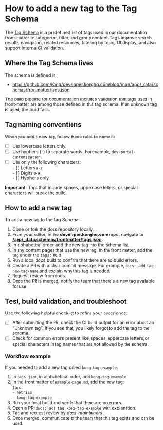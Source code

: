 # How to add a new tag to the Tag Schema

The [Tag Schema](https://github.com/Kong/developer.konghq.com/blob/main/app/_data/schemas/frontmatter/tags.json) is a predefined list of tags used in our documentation front‑matter to categorize, filter, and group content. Tags improve search results, navigation, related resources, filtering by topic, UI display, and also support internal CI validation.

## Where the Tag Schema lives

The schema is defined in: 

* https://github.com/Kong/developer.konghq.com/blob/main/app/_data/schemas/frontmatter/tags.json  

The build pipeline for documentation includes validation that tags used in front‑matter are among those defined in this tag schema. If an unknown tag is used, the build fails.

## Tag naming conventions

When you add a new tag, follow these rules to name it:

- [ ] Use lowercase letters only.   
- [ ] Use hyphens (-) to separate words. For example, `dev-portal-customization`.  
- [ ] Use only the following characters:   
      - [ ] Letters `a‑z`  
      - [ ] Digits `0‑9`  
      - [ ] Hyphens only

**Important**: Tags that include spaces, uppercase letters, or special characters will break the build.

## How to add a new tag

To add a new tag to the Tag Schema:

1. Clone or fork the docs repository locally.  
2. From your editor, in the **developer.konghq.com** repo, navigate to [**/app/_data/schemas/frontmatter/tags.json**](http://developer.konghq.com/app/_data/schemas/frontmatter/tags.json).  
3. In alphabetical order, add the new tag into the schema list.  
4. In any content pages that use the new tag, in the front matter, add the tag under the `tags:` field.  
5. Run a local docs build to confirm that there are no build errors.  
6. Create a PR with a clear commit message. For example, `docs: add tag new-tag-name` and explain why this tag is needed.  
7. Request review from docs.  
8. Once the PR is merged, notify the team that there's a new tag available for use.

## Test, build validation, and troubleshoot

Use the following helpful checklist to refine your experience:

- [ ] After submitting the PR, check the CI build output for an error about an “Unknown tag”. If you see that, you likely forgot to add the tag to the schema.  
- [ ] Check for common errors present like, spaces, uppercase letters, or special characters in tag names that are not allowed by the schema.

### Workflow example

If you needed to add a new tag called `kong-tag-example`:

1. In `tags.json`, in alphabetical order, add `kong-tag-example`.  
2. In the front matter of `example‑page.md`, add the new tag:  
   `tags:`  
    `‑ metrics`  
    `‑ kong-tag-example`  
3. Run your local build and verify that there are no errors.  
4. Open a PR: `docs: add tag kong-tag-example` with explanation.  
5. Tag and request review by *docs-maintainers*.  
6. Once merged, communicate to the team that this tag exists and can be used.
